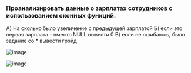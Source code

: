 ### Проанализировать данные о зарплатах сотрудников с использованием оконных функций.
А) На сколько было увеличение с предыдущей зарплатой
Б) если это первая зарплата - вместо NULL вывести 0
В) если не ошибаюсь, было задание со * вывести грэйд


![image](https://github.com/user-attachments/assets/e89fde70-abb1-4fd4-87a4-9569d8c7e787)





![image](https://github.com/user-attachments/assets/f27efb07-78a2-443d-aea1-2ad191ceda60)
